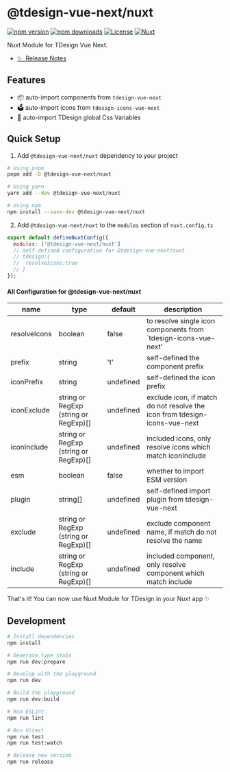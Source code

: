 # @tdesign-vue-next/nuxt

[![npm version][npm-version-src]][npm-version-href]
[![npm downloads][npm-downloads-src]][npm-downloads-href]
[![License][license-src]][license-href]
[![Nuxt][nuxt-src]][nuxt-href]

Nuxt Module for TDesign Vue Next.

- [✨ &nbsp;Release Notes](/CHANGELOG.md)
  <!-- - [🏀 Online playground](https://stackblitz.com/github/your-org/my-module?file=playground%2Fapp.vue) -->
  <!-- - [📖 &nbsp;Documentation](https://example.com) -->

## Features

<!-- Highlight some of the features your module provide here -->

- 📦 auto-import components from `tdesign-vue-next`
- 🗳 auto-import icons from `tdesign-icons-vue-next`
- 🎨 auto-import TDesign global Css Variables

## Quick Setup

1. Add `@tdesign-vue-next/nuxt` dependency to your project

```bash
# Using pnpm
pnpm add -D @tdesign-vue-next/nuxt

# Using yarn
yarn add --dev @tdesign-vue-next/nuxt

# Using npm
npm install --save-dev @tdesign-vue-next/nuxt
```

2. Add `@tdesign-vue-next/nuxt` to the `modules` section of `nuxt.config.ts`

```js
export default defineNuxtConfig({
  modules: ['@tdesign-vue-next/nuxt']
  // self-defined configuration for @tdesign-vue-next/nuxt
  // tdesign:{
  //  resolveIcons:true
  // }
});
```

#### All Configuration for @tdesign-vue-next/nuxt

| name         | type                                  | default   | description                                                                |
| ------------ | ------------------------------------- | --------- | -------------------------------------------------------------------------- |
| resolveIcons | boolean                               | false     | to resolve single icon components from `tdesign-icons-vue-next'            |
| prefix       | string                                | 't'       | self-defined the component prefix                                          |
| iconPrefix   | string                                | undefined | self-defined the icon prefix                                               |
| iconExclude  | string or RegExp (string or RegExp)[] | undefined | exclude icon, if match do not resolve the icon from tdesign-icons-vue-next |
| iconInclude  | string or RegExp (string or RegExp)[] | undefined | included icons, only resolve icons which match iconInclude                 |
| esm          | boolean                               | false     | whether to import ESM version                                              |
| plugin       | string[]                              | undefined | self-defined import plugin from tdesign-vue-next                           |
| exclude      | string or RegExp (string or RegExp)[] | undefined | exclude component name, if match do not resolve the name                   |
| include      | string or RegExp (string or RegExp)[] | undefined | included component, only resolve component which match include             |

That's it! You can now use Nuxt Module for TDesign in your Nuxt app ✨

## Development

```bash
# Install dependencies
npm install

# Generate type stubs
npm run dev:prepare

# Develop with the playground
npm run dev

# Build the playground
npm run dev:build

# Run ESLint
npm run lint

# Run Vitest
npm run test
npm run test:watch

# Release new version
npm run release
```

<!-- Badges -->

[npm-version-src]: https://img.shields.io/npm/v/@tdesign-vue-next/nuxt/latest.svg?style=flat&colorA=020420&colorB=00DC82
[npm-version-href]: https://npmjs.com/package/@tdesign-vue-next/nuxt
[npm-downloads-src]: https://img.shields.io/npm/dm/@tdesign-vue-next/nuxt.svg?style=flat&colorA=020420&colorB=00DC82
[npm-downloads-href]: https://npmjs.com/package/@tdesign-vue-next/nuxt
[license-src]: https://img.shields.io/npm/l/@tdesign-vue-next/nuxt.svg?style=flat&colorA=020420&colorB=00DC82
[license-href]: https://npmjs.com/package/@tdesign-vue-next/nuxt
[nuxt-src]: https://img.shields.io/badge/Nuxt-020420?logo=nuxt.js
[nuxt-href]: https://nuxt.com
